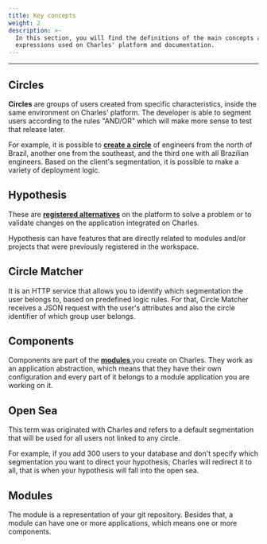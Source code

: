 ```yaml
---
title: Key concepts
weight: 2
description: >-
  In this section, you will find the definitions of the main concepts and
  expressions used on Charles' platform and documentation.
---
```


---

## Circles

**Circles** are groups of users created from specific characteristics, inside the same environment on Charles' platform. The developer is able to segment users according to the rules "AND/OR" which will make more sense to test that release later.

For example, it is possible to [**create a circle**](https://docs.charlescd.io/reference/circles#how-to-create-circles) of engineers from the north of Brazil, another one from the southeast, and the third one with all Brazilian engineers. Based on the client's segmentation, it is possible to make a variety of deployment logic.

## **Hypothesis**

These are [**registered alternatives**](https://docs.charlescd.io/reference/hyphotesis) on the platform to solve a problem or to validate changes on the application integrated on Charles.

Hypothesis can have features that are directly related to modules and/or projects that were previously registered in the workspace.

## **Circle Matcher**

It is an HTTP service that allows you to identify which segmentation the user belongs to, based on predefined logic rules. For that, Circle Matcher receives a JSON request with the user's attributes and also the circle identifier of which group user belongs.

## **Components**

Components are part of the [**modules** ](https://docs.charlescd.io/get-started/creating-your-first-module)you create on Charles. They work as an application abstraction, which means that they have their own configuration and every part of it belongs to a module application you are working on it.

## Open Sea

This term was originated with Charles and refers to a default segmentation that will be used for all users not linked to any circle.

For example, if you add 300 users to your database and don't specify which segmentation you want to direct your hypothesis, Charles will redirect it to all, that is when your hypothesis will fall into the open sea.

## Modules

The module is a representation of your git repository. Besides that, a module can have one or more applications, which means one or more components.

